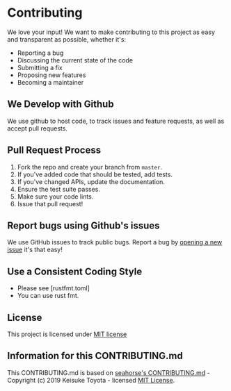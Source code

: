 # Contributing

We love your input! We want to make contributing to this project as easy and transparent as possible, whether it's:

- Reporting a bug
- Discussing the current state of the code
- Submitting a fix
- Proposing new features
- Becoming a maintainer

## We Develop with Github
We use github to host code, to track issues and feature requests, as well as accept pull requests.

## Pull Request Process

1. Fork the repo and create your branch from `master`.
2. If you've added code that should be tested, add tests.
3. If you've changed APIs, update the documentation.
4. Ensure the test suite passes.
5. Make sure your code lints.
6. Issue that pull request!

## Report bugs using Github's issues
We use GitHub issues to track public bugs. Report a bug by [opening a new issue](https://github.com/suquiya/combu/issues/new) it's that easy!

## Use a Consistent Coding Style
- Please see [rustfmt.toml]
- You can use rust fmt.

## License
This project is licensed under [MIT license](./LICENSE)


## Information for this CONTRIBUTING.md
This CONTRIBUTING.md is based on [seahorse's CONTRIBUTING.md](https://github.com/ksk001100/seahorse/blob/master/.github/CONTRIBUTING.md) - Copyright (c) 2019 Keisuke Toyota - licensed [MIT License](https://github.com/ksk001100/seahorse/blob/master/LICENSE).
